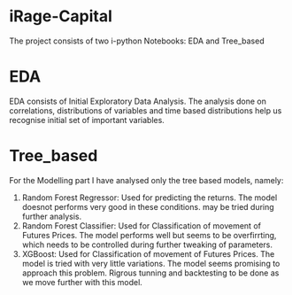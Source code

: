 # iRage-Capital

The project consists of two i-python Notebooks: EDA and Tree_based

# EDA
EDA consists of Initial Exploratory Data Analysis. The analysis done on correlations, distributions of variables and time based distributions help us recognise initial set of important variables.

# Tree_based
For the Modelling part I have analysed only the tree based models, namely:

1. Random Forest Regressor:
  Used for predicting the returns. The model doesnot performs very good in these conditions. may be tried during further analysis.
2. Random Forest Classifier:
  Used for Classification of movement of Futures Prices. The model performs well but seems to be overfirrting, which needs to be controlled during further tweaking of parameters.
3. XGBoost:
  Used for Classification of movement of Futures Prices. The model is tried with very little variations. The model seems promising to approach this problem. Rigrous tunning and backtesting to be done as we move further with this model.
